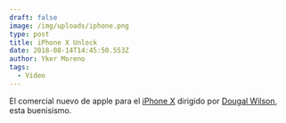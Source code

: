 ```yaml
---
draft: false
image: /img/uploads/iphone.png
type: post
title: iPhone X Unlock
date: 2018-08-14T14:45:50.553Z
author: Yker Moreno
tags:
  - Video
---
```

El comercial nuevo de apple para el [iPhone X](https://www.youtube.com/watch?v=-pF5bV6bFOU) dirigido por [Dougal Wilson](https://blinkprods.com/director/dougal-wilson/), esta buenisismo.

